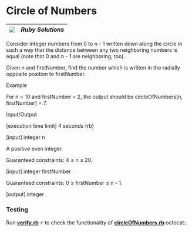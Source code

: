 # Circle of Numbers
| ![](https://app.codesignal.com/user-icons/languages/rb.svg) | ***Ruby Solutions*** |
|---|---|

Consider integer numbers from 0 to n - 1 written down along the circle in such a way that the distance between any two neighboring numbers is equal (note that 0 and n - 1 are neighboring, too).

Given n and firstNumber, find the number which is written in the radially opposite position to firstNumber.

Example

For n = 10 and firstNumber = 2, the output should be
circleOfNumbers(n, firstNumber) = 7.



Input/Output

[execution time limit] 4 seconds (rb)

[input] integer n

A positive even integer.

Guaranteed constraints:
4 ≤ n ≤ 20.

[input] integer firstNumber

Guaranteed constraints:
0 ≤ firstNumber ≤ n - 1.

[output] integer


### Testing

Run [**verify.rb**](./verify.rb) :zap: to check the functionality of [**circleOfNumbers.rb**](./circleOfNumbers.rb):octocat:.